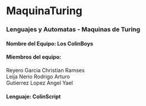 # MaquinaTuring
### Lenguajes y Automatas - Maquinas de Turing

#### Nombre del Equipo: Los ColinBoys  
#### Miembros del equipo:   
Reyero Garcia Christian Ramses  
Leija Nerio Rodrigo Arturo  
Gutierrez Lopez Angel Yael  
#### Lenguaje: ColinScript
